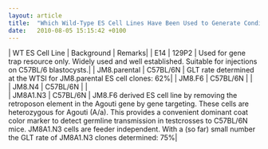 ```yaml
---
layout: article
title:  "Which Wild-Type ES Cell Lines Have Been Used to Generate Conditional Knockout Clones?"
date:   2010-08-05 15:15:42 +0100
---
```


| WT ES Cell Line |  Background |   Remarks| 
| E14             |  129P2      |  Used for gene trap resource only. Widely used and well established. Suitable for injections on C57BL/6 blastocysts.| 
| JM8.parental    | C57BL/6N    | GLT rate determined at the WTSI for JM8.parental ES cell clones: 62%| 
| JM8.F6          |  C57BL/6N   | |     
| JM8.N4          |  C57BL/6N   | |     
| JM8A1.N3        |  C57BL/6N   |  JM8.F6 derived ES cell line by removing the retroposon element in the Agouti gene by gene targeting. These cells are heterozygous for Agouti (A/a). This provides a convenient dominant coat color marker to detect germline transmission in testcrosses to C57BL/6N mice. JM8A1.N3 cells are feeder independent. With a (so far) small number the GLT rate of JM8A1.N3 clones determined: 75%| 